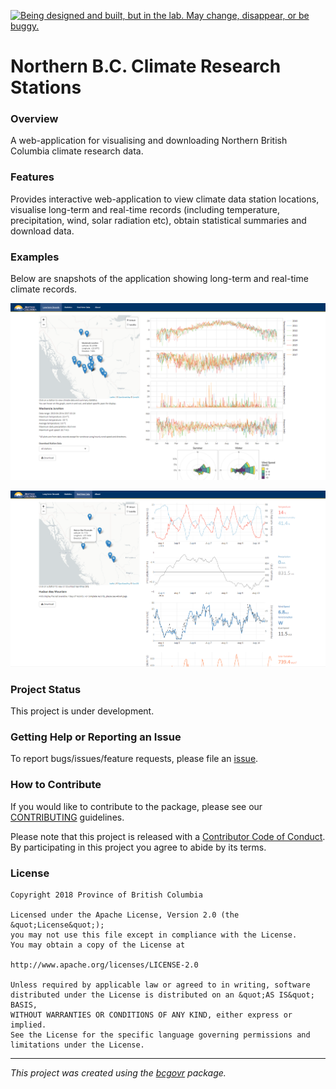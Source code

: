 <a id="devex-badge" rel="Exploration" href="https://github.com/BCDevExchange/assets/blob/master/README.md"><img alt="Being designed and built, but in the lab. May change, disappear, or be buggy." style="border-width:0" src="https://assets.bcdevexchange.org/images/badges/exploration.svg" title="Being designed and built, but in the lab. May change, disappear, or be buggy." /></a>

Northern B.C. Climate Research Stations
=======================================

### Overview

A web-application for visualising and downloading Northern British Columbia climate research data.

### Features

Provides interactive web-application to view climate data station locations, visualise long-term and real-time records (including temperature, precipitation, wind, solar radiation etc), obtain statistical summaries and download data.

### Examples

Below are snapshots of the application showing long-term and real-time climate records.

![](tools/readme/Example_main.png)

![](tools/readme/Example_rt.png)

### Project Status

This project is under development.

### Getting Help or Reporting an Issue

To report bugs/issues/feature requests, please file an [issue](https://github.com/bcgov/nbcclim/issues/).

### How to Contribute

If you would like to contribute to the package, please see our [CONTRIBUTING](CONTRIBUTING.md) guidelines.

Please note that this project is released with a [Contributor Code of Conduct](CODE_OF_CONDUCT.md). By participating in this project you agree to abide by its terms.

### License

    Copyright 2018 Province of British Columbia

    Licensed under the Apache License, Version 2.0 (the &quot;License&quot;);
    you may not use this file except in compliance with the License.
    You may obtain a copy of the License at

    http://www.apache.org/licenses/LICENSE-2.0

    Unless required by applicable law or agreed to in writing, software distributed under the License is distributed on an &quot;AS IS&quot; BASIS,
    WITHOUT WARRANTIES OR CONDITIONS OF ANY KIND, either express or implied.
    See the License for the specific language governing permissions and limitations under the License.

------------------------------------------------------------------------

*This project was created using the [bcgovr](https://github.com/bcgov/bcgovr) package.*
